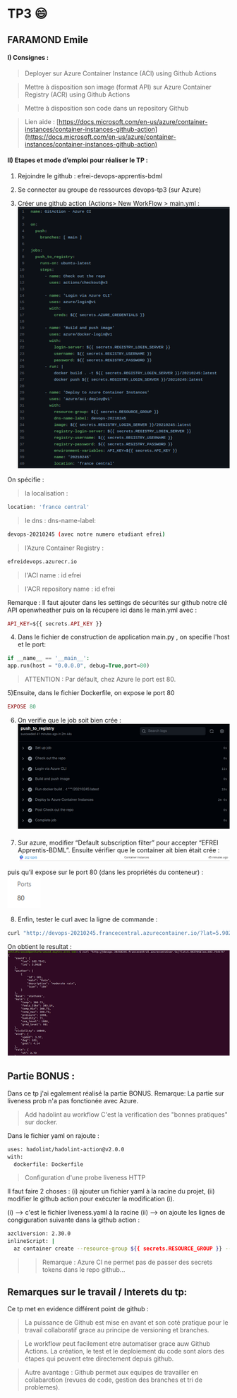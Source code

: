 # TP3 :smile:
## FARAMOND Emile

  

#### I) Consignes :

> Deployer sur Azure Container Instance (ACI) using Github Actions

> Mettre à disposition son image (format API) sur Azure Container Registry (ACR) using Github Actions

> Mettre à disposition son code dans un repository Github

  
> Lien aide : [https://docs.microsoft.com/en-us/azure/container-instances/container-instances-github-action](https://docs.microsoft.com/en-us/azure/container-instances/container-instances-github-action)

  

#### II) Etapes et mode d’emploi pour réaliser le TP :

1.  Rejoindre le github : efrei-devops-apprentis-bdml
    
2.  Se connecter au groupe de ressources devops-tp3 (sur Azure)
    
3.  Créer une github action (Actions> New WorkFlow > main.yml  :
\
    ![alt text](screenshots/1.png)

On spécifie  :

> la localisation : 
```bash 
location: 'france central'
```

> le dns : dns-name-label:
```bash
devops-20210245 (avec notre numero etudiant efrei)
```

> l’Azure Container Registry : 
```bash
efreidevops.azurecr.io
```

> l'ACI name : id efrei

> l'ACR repository name : id efrei


Remarque : Il faut ajouter dans les settings de sécurités sur github notre clé API openwheather puis on la récupere ici dans le main.yml avec : 
``` php
API_KEY=${{ secrets.API_KEY }}
```


4) Dans le  fichier de construction de application main.py , on specifie l'host et le port: 
```php
if __name__ == '__main__':
app.run(host = "0.0.0.0", debug=True,port=80)
```
> ATTENTION : Par défault, chez Azure le port est 80.

  

5)Ensuite, dans le fichier Dockerfile, on expose le port 80 
```php
EXPOSE 80
```
  
6) On verifie que le job soit bien crée :
\
 ![alt text](screenshots/2.png)

7) Sur azure, modifier “Default subscription filter” pour accepter “EFREI Apprentis-BDML”. Ensuite vérifier que le container ait bien était crée :
\
 ![alt text](screenshots/3.png)

puis qu’il expose sur le port 80  (dans les propriétés du conteneur) :
\
 ![alt text](screenshots/4.png)

8) Enfin, tester le curl avec la ligne de commande :
```bash
curl "http://devops-20210245.francecentral.azurecontainer.io/?lat=5.902785&lon=102.754175"
```
On obtient le resultat : 
\
 ![alt text](screenshots/5.png)
 
 ## Partie BONUS :
 
 Dans ce tp j'ai egalement réalisé la partie BONUS.
 Remarque: La partie sur liveness prob n'a pas fonctionée avec Azure.
 
 > Add hadolint au workflow
C'est la verification des "bonnes pratiques" sur docker.

Dans le fichier yaml on rajoute : 
```bash
uses: hadolint/hadolint-action@v2.0.0
with:
  dockerfile: Dockerfile
```


> Configuration d'une probe liveness HTTP

Il faut faire 2 choses : (i) ajouter un fichier yaml à la racine du projet, (ii) modifier le github action pour exécuter la modification (i).

(i) --> c'est le fichier liveness.yaml à la racine
(ii) --> on ajoute les lignes de congiguration suivante dans la github action : 
```bash
azcliversion: 2.30.0
inlineScript: |
  az container create --resource-group ${{ secrets.RESOURCE_GROUP }} --image ${{ secrets.REGISTRY_LOGIN_SERVER }}/20210245:v1 --dns-name-label devops-20210245 --registry-login-server ${{ secrets.REGISTRY_LOGIN_SERVER }} --registry-username ${{ secrets.REGISTRY_USERNAME }} --registry-password ${{ secrets.REGISTRY_PASSWORD }} --secure-environment-variables API_KEY=${{ secrets.API_KEY }} --location 'france central' --ports 80 -f liveness-probe.yaml
```

>> Remarque : Azure CI ne permet pas de passer des secrets tokens dans le repo github...

 
 ## Remarques sur le travail / Interets du tp: 
 
 Ce tp met en evidence différent point de github :
 
> La puissance de Github est mise en avant et son coté pratique pour le travail collaboratif grace au principe de versioning et branches.

> Le workflow peut facilement etre automatiser  grace auw Github Actions. La création, le test et le deploiement du code sont alors des étapes qui peuvent etre directement depuis github.

> Autre avantage : Github permet aux equipes de travailler en collabarotion (revues de code, gestion des branches et tri de problemes).
